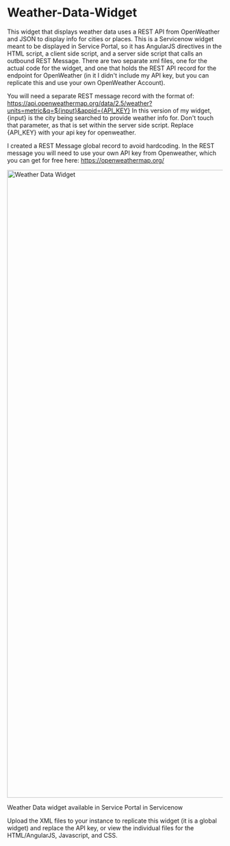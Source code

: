 # Weather-Data-Widget
This widget that displays weather data uses a REST API from OpenWeather and JSON to display info for cities or places. This is a Servicenow widget meant to be displayed in Service Portal, so it has AngularJS directives in the HTML script, a client side script, and a server side script that calls an outbound REST Message. There are two separate xml files, one for the actual code for the widget, and one that holds the REST API record for the endpoint for OpenWeather (in it I didn't include my API key, but you can replicate this and use your own OpenWeather Account). 

You will need a separate REST message record with the format of: https://api.openweathermap.org/data/2.5/weather?units=metric&q=${input}&appid={API_KEY} 
In this version of my widget, {input} is the city being searched to provide weather info for. Don't touch that parameter, as that is set within the server side script. Replace {API_KEY} with your api key for openweather.

I created a REST Message global record to avoid hardcoding. In the REST message you will need to use your own API key from Openweather, which you can get for free here: https://openweathermap.org/

<img width="1464" alt="Weather Data Widget" src="https://github.com/sarahslikk/Weather-Data-Widget/assets/148659685/76dacd44-c3ad-4ea2-8913-395e9b4767b3">

Weather Data widget available in Service Portal in Servicenow

Upload the XML files to your instance to replicate this widget (it is a global widget) and replace the API key, or view the individual files for the HTML/AngularJS, Javascript, and CSS.

